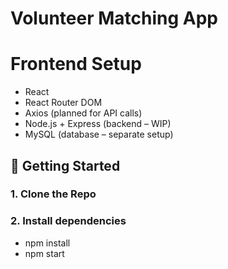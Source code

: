 # Volunteer Matching App 

# Frontend Setup

- React
- React Router DOM
- Axios (planned for API calls)
- Node.js + Express (backend – WIP)
- MySQL (database – separate setup)

## 🚀 Getting Started

### 1. Clone the Repo
### 2. Install dependencies
- npm install
- npm start
